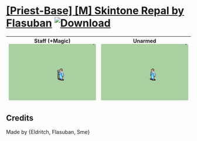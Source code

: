# [\[Priest-Base\] \[M\] Skintone Repal by Flasuban](./) [![Download](https://img.shields.io/badge/Download--red?style=social&logo=github)](https://minhaskamal.github.io/DownGit/#/home?url=https://github.com/Klokinator/FE-Repo/tree/main/Battle%20Animations%2FMagi%20-%20Holy-Type%2F%5BPriest-Base%5D%20%5BM%5D%20Skintone%20Repal%20by%20Flasuban)

| <b>Staff (+Magic)</b><br/><img alt="Staff animation" src="./7.%20Staff%20(+Magic)/Staff.gif"/> | <b>Unarmed</b><br/><img alt="Unarmed animation" src="./8.%20Unarmed/Unarmed.gif"/> |
| :---: | :---: |

## Credits

Made by {Eldritch, Flasuban, Sme}

